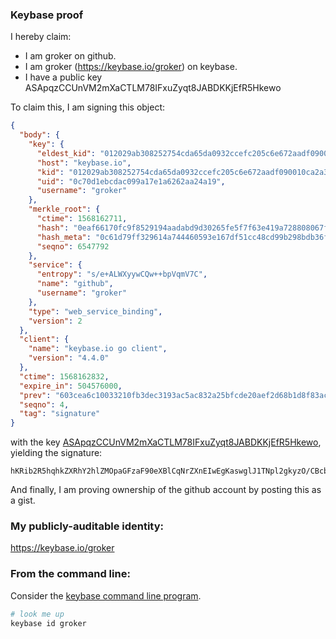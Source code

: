 ### Keybase proof

I hereby claim:

  * I am groker on github.
  * I am groker (https://keybase.io/groker) on keybase.
  * I have a public key ASApqzCCUnVM2mXaCTLM78IFxuZyqt8JABDKKjEfR5Hkewo

To claim this, I am signing this object:

```json
{
  "body": {
    "key": {
      "eldest_kid": "012029ab308252754cda65da0932ccefc205c6e672aadf090010ca2a311f4791e47b0a",
      "host": "keybase.io",
      "kid": "012029ab308252754cda65da0932ccefc205c6e672aadf090010ca2a311f4791e47b0a",
      "uid": "0c70d1ebcdac099a17e1a6262aa24a19",
      "username": "groker"
    },
    "merkle_root": {
      "ctime": 1568162711,
      "hash": "0eaf66170fc9f8529194aadabd9d30265fe5f7f63e419a728808067f37ad8c6ffb7f2857654d80512759a295cc649b9429c8049f39756665a098f41b12b1a486",
      "hash_meta": "0c61d79ff329614a744460593e167df51cc48cd99b298bdb36f3c1652df554a1",
      "seqno": 6547792
    },
    "service": {
      "entropy": "s/e+ALWXyywCQw++bpVqmV7C",
      "name": "github",
      "username": "groker"
    },
    "type": "web_service_binding",
    "version": 2
  },
  "client": {
    "name": "keybase.io go client",
    "version": "4.4.0"
  },
  "ctime": 1568162832,
  "expire_in": 504576000,
  "prev": "603cea6c10033210fb3dec3193ac5ac832a25bfcde20aef2d68b1d8f83ac2552",
  "seqno": 4,
  "tag": "signature"
}
```

with the key [ASApqzCCUnVM2mXaCTLM78IFxuZyqt8JABDKKjEfR5Hkewo](https://keybase.io/groker), yielding the signature:

```
hKRib2R5hqhkZXRhY2hlZMOpaGFzaF90eXBlCqNrZXnEIwEgKaswglJ1TNpl2gkyzO/CBcbmcqrfCQAQyioxH0eR5HsKp3BheWxvYWTESpcCBMQgYDzqbBADMhD7Pewxk6xayDKiW/zeIK7y1osdj4OsJVLEIAKpst/X5SC7oRAHMoaMkedJG3peSpPGHhJ0KZxV1Cc4AgHCo3NpZ8RAIRy5HRHnZchX96tFYNRfGuCr/0J5KbUDaSYJk/bENy+fWd5ZsetQP2Ly5aDJhwfkx9NY3ihoZFBCXT+k+YZuBqhzaWdfdHlwZSCkaGFzaIKkdHlwZQildmFsdWXEIGmsT7YpyZiOxeviCANTSkKTXtObaPm35gFwXa4cDorBo3RhZ80CAqd2ZXJzaW9uAQ==

```

And finally, I am proving ownership of the github account by posting this as a gist.

### My publicly-auditable identity:

https://keybase.io/groker

### From the command line:

Consider the [keybase command line program](https://keybase.io/download).

```bash
# look me up
keybase id groker
```
